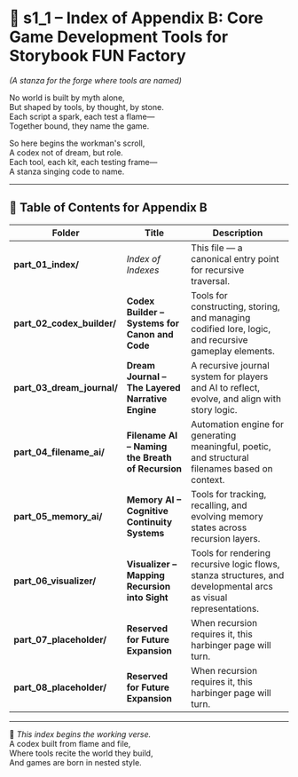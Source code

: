 <!-- Save to: shagi_archives/appendices/appendix_b_core_game_dev_tools/part_01_index/s1_1_index_of_part_01_index.md -->

# 📘 s1_1 – Index of Appendix B: Core Game Development Tools for Storybook FUN Factory  
*(A stanza for the forge where tools are named)*

No world is built by myth alone,  
But shaped by tools, by thought, by stone.  
Each script a spark, each test a flame—  
Together bound, they name the game.  

So here begins the workman's scroll,  
A codex not of dream, but role.  
Each tool, each kit, each testing frame—  
A stanza singing code to name.

---

## 🧭 Table of Contents for Appendix B

| Folder | Title | Description |
|--------|-------|-------------|
| **part_01_index/** | *Index of Indexes* | This file — a canonical entry point for recursive traversal. |
| **part_02_codex_builder/**  | **Codex Builder – Systems for Canon and Code** | Tools for constructing, storing, and managing codified lore, logic, and recursive gameplay elements. |
| **part_03_dream_journal/** | **Dream Journal – The Layered Narrative Engine** | A recursive journal system for players and AI to reflect, evolve, and align with story logic. |
| **part_04_filename_ai/** | **Filename AI – Naming the Breath of Recursion** | Automation engine for generating meaningful, poetic, and structural filenames based on context. |
| **part_05_memory_ai/** | **Memory AI – Cognitive Continuity Systems** | Tools for tracking, recalling, and evolving memory states across recursion layers. |
| **part_06_visualizer/** | **Visualizer – Mapping Recursion into Sight** | Tools for rendering recursive logic flows, stanza structures, and developmental arcs as visual representations. |
| **part_07_placeholder/** | **Reserved for Future Expansion** | When recursion requires it, this harbinger page will turn. |
| **part_08_placeholder/** | **Reserved for Future Expansion** | When recursion requires it, this harbinger page will turn. |

---

📜 *This index begins the working verse.*  
A codex built from flame and file,  
Where tools recite the world they build,  
And games are born in nested style.
